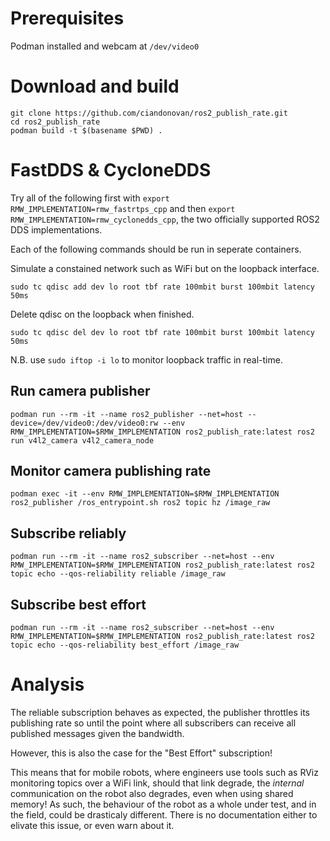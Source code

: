 # Prerequisites

Podman installed and webcam at `/dev/video0`

# Download and build

```
git clone https://github.com/ciandonovan/ros2_publish_rate.git
cd ros2_publish_rate
podman build -t $(basename $PWD) .
```

# FastDDS & CycloneDDS

Try all of the following first with `export RMW_IMPLEMENTATION=rmw_fastrtps_cpp` and then `export RMW_IMPLEMENTATION=rmw_cyclonedds_cpp`, the two officially supported ROS2 DDS implementations.

Each of the following commands should be run in seperate containers.

Simulate a constained network such as WiFi but on the loopback interface.

`sudo tc qdisc add dev lo root tbf rate 100mbit burst 100mbit latency 50ms`

Delete qdisc on the loopback when finished.

`sudo tc qdisc del dev lo root tbf rate 100mbit burst 100mbit latency 50ms`

N.B. use `sudo iftop -i lo` to monitor loopback traffic in real-time.

## Run camera publisher

```
podman run --rm -it --name ros2_publisher --net=host --device=/dev/video0:/dev/video0:rw --env RMW_IMPLEMENTATION=$RMW_IMPLEMENTATION ros2_publish_rate:latest ros2 run v4l2_camera v4l2_camera_node
```

## Monitor camera publishing rate

```
podman exec -it --env RMW_IMPLEMENTATION=$RMW_IMPLEMENTATION ros2_publisher /ros_entrypoint.sh ros2 topic hz /image_raw
```

## Subscribe reliably

```
podman run --rm -it --name ros2_subscriber --net=host --env RMW_IMPLEMENTATION=$RMW_IMPLEMENTATION ros2_publish_rate:latest ros2 topic echo --qos-reliability reliable /image_raw
```

## Subscribe best effort

```
podman run --rm -it --name ros2_subscriber --net=host --env RMW_IMPLEMENTATION=$RMW_IMPLEMENTATION ros2_publish_rate:latest ros2 topic echo --qos-reliability best_effort /image_raw
```

# Analysis

The reliable subscription behaves as expected, the publisher throttles its publishing rate so until the point where all subscribers can receive all published messages given the bandwidth.

However, this is also the case for the "Best Effort" subscription!

This means that for mobile robots, where engineers use tools such as RViz monitoring topics over a WiFi link, should that link degrade, the _internal_ communication on the robot also degrades, even when using shared memory!
As such, the behaviour of the robot as a whole under test, and in the field, could be drasticaly different.
There is no documentation either to elivate this issue, or even warn about it.

